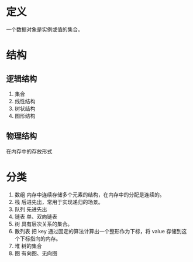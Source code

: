 # 定义
一个数据对象是实例或值的集合。

# 结构
## 逻辑结构
1. 集合
2. 线性结构
3. 树状结构
4. 图形结构

## 物理结构
在内存中的存放形式

# 分类
1. 数组 内存中连续存储多个元素的结构，在内存中的分配是连续的。
2. 栈   后进先出，常用于实现递归的场景。
3. 队列 先进先出
4. 链表 单、双向链表
5. 树   具有层次关系的集合。
6. 散列表 把 key 通过固定的算法计算出一个整形作为下标，将 value 存储到这个下标指向的内存。
7. 堆   树的集合
8. 图   有向图、无向图
